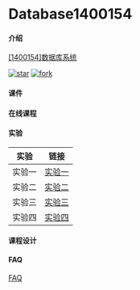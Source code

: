 # Database1400154

#### 介绍

[[1400154]数据库系统](https://gitee.com/lkljty/Database1400154)



[![star](https://gitee.com/lkljty/Database1400154/badge/star.svg?theme=dark)](https://gitee.com/lkljty/Database1400154/stargazers)
[![fork](https://gitee.com/lkljty/Database1400154/badge/fork.svg?theme=dark)](https://gitee.com/lkljty/Database1400154/members)

#### 课件



#### 在线课程



#### 实验

| 实验   | 链接                    |
| ------ | ----------------------- |
| 实验一 | [实验一](./实验/实验一) |
| 实验二 | [实验二](./实验/实验二) |
| 实验三 | [实验三](./实验/实验三) |
| 实验四 | [实验四](./实验/实验四) |

#### 课程设计



#### FAQ

[FAQ](./FAQ/FAQ.md)